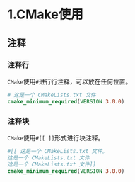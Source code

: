 # 1.CMake使用

## 注释

### 注释行

`CMake`使用`#`进行行注释，可以放在任何位置。

```CMake
# 这是一个 CMakeLists.txt 文件
cmake_minimum_required(VERSION 3.0.0)
```

### 注释块

`CMake`使用`#[[ ]]`形式进行块注释。

```CMake
#[[ 这是一个 CMakeLists.txt 文件。
这是一个 CMakeLists.txt 文件
这是一个 CMakeLists.txt 文件]]
cmake_minimum_required(VERSION 3.0.0)
```
